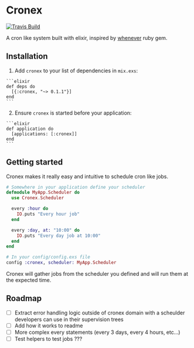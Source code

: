 # Cronex

[![Travis Build](https://api.travis-ci.org/jbernardo95/cronex.svg?branch=master)](https://travis-ci.org/jbernardo95/cronex/)

A cron like system built with elixir, inspired by [whenever](https://github.com/javan/whenever) ruby gem.

## Installation

  1. Add `cronex` to your list of dependencies in `mix.exs`:

    ```elixir
    def deps do
      [{:cronex, "~> 0.1.1"}]
    end
    ```

  2. Ensure `cronex` is started before your application:

    ```elixir
    def application do
      [applications: [:cronex]]
    end
    ```

## Getting started

Cronex makes it really easy and intuitive to schedule cron like jobs.

```elixir
# Somewhere in your application define your scheduler
defmodule MyApp.Scheduler do
  use Cronex.Scheduler

  every :hour do
    IO.puts "Every hour job"
  end

  every :day, at: "10:00" do
    IO.puts "Every day job at 10:00"
  end
end

# In your config/config.exs file
config :cronex, scheduler: MyApp.Scheduler
```

Cronex will gather jobs from the scheduler you defined and will run them at the expected time.

## Roadmap

- [ ] Extract error handling logic outside of cronex domain with a scheulder developers can use in their supervision trees
- [ ] Add how it works to readme
- [ ] More complex every statements (every 3 days, every 4 hours, etc…)
- [ ] Test helpers to test jobs ???
